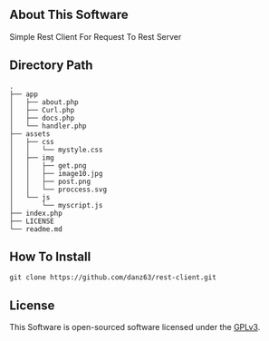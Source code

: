 ## About This Software

Simple Rest Client For Request To Rest Server

## Directory Path

```
.
├── app
│   ├── about.php
│   ├── Curl.php
│   ├── docs.php
│   └── handler.php
├── assets
│   ├── css
│   │   └── mystyle.css
│   ├── img
│   │   ├── get.png
│   │   ├── image10.jpg
│   │   ├── post.png
│   │   └── proccess.svg
│   └── js
│       └── myscript.js
├── index.php
├── LICENSE
└── readme.md
```

## How To Install

```
git clone https://github.com/danz63/rest-client.git
```

## License

This Software is open-sourced software licensed under the [GPLv3](http://www.gnu.org/licenses/gpl-3.0.html).
